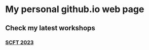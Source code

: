 # My personal github.io web page

## Check my latest workshops

### [SCFT 2023](https://github.com/OliveiraEdu/OliveiraEdu.github.io/blob/main/SFCT%202023%20-%20Workshop/index.html)
